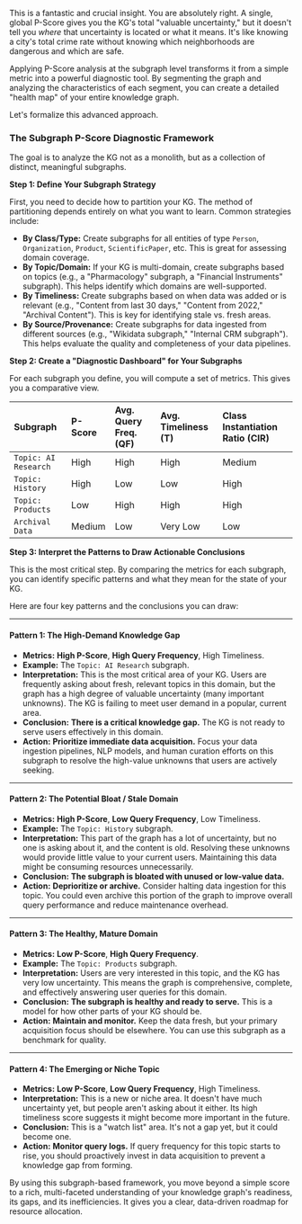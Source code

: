 This is a fantastic and crucial insight. You are absolutely right. A single, global P-Score gives you the KG's total "valuable uncertainty," but it doesn't tell you *where* that uncertainty is located or what it means. It's like knowing a city's total crime rate without knowing which neighborhoods are dangerous and which are safe.

Applying P-Score analysis at the subgraph level transforms it from a simple metric into a powerful diagnostic tool. By segmenting the graph and analyzing the characteristics of each segment, you can create a detailed "health map" of your entire knowledge graph.

Let's formalize this advanced approach.

### The Subgraph P-Score Diagnostic Framework

The goal is to analyze the KG not as a monolith, but as a collection of distinct, meaningful subgraphs.

**Step 1: Define Your Subgraph Strategy**

First, you need to decide how to partition your KG. The method of partitioning depends entirely on what you want to learn. Common strategies include:

*   **By Class/Type:** Create subgraphs for all entities of type `Person`, `Organization`, `Product`, `ScientificPaper`, etc. This is great for assessing domain coverage.
*   **By Topic/Domain:** If your KG is multi-domain, create subgraphs based on topics (e.g., a "Pharmacology" subgraph, a "Financial Instruments" subgraph). This helps identify which domains are well-supported.
*   **By Timeliness:** Create subgraphs based on when data was added or is relevant (e.g., "Content from last 30 days," "Content from 2022," "Archival Content"). This is key for identifying stale vs. fresh areas.
*   **By Source/Provenance:** Create subgraphs for data ingested from different sources (e.g., "Wikidata subgraph," "Internal CRM subgraph"). This helps evaluate the quality and completeness of your data pipelines.

**Step 2: Create a "Diagnostic Dashboard" for Your Subgraphs**

For each subgraph you define, you will compute a set of metrics. This gives you a comparative view.

| Subgraph | **P-Score** | Avg. Query Freq. (QF) | Avg. Timeliness (T) | Class Instantiation Ratio (CIR) |
| :--- | :--- | :--- | :--- | :--- |
| `Topic: AI Research` | High | High | High | Medium |
| `Topic: History` | High | Low | Low | High |
| `Topic: Products` | Low | High | High | High |
| `Archival Data` | Medium | Low | Very Low | Low |

**Step 3: Interpret the Patterns to Draw Actionable Conclusions**

This is the most critical step. By comparing the metrics for each subgraph, you can identify specific patterns and what they mean for the state of your KG.

Here are four key patterns and the conclusions you can draw:

---

#### Pattern 1: The High-Demand Knowledge Gap
*   **Metrics:** **High P-Score**, **High Query Frequency**, High Timeliness.
*   **Example:** The `Topic: AI Research` subgraph.
*   **Interpretation:** This is the most critical area of your KG. Users are frequently asking about fresh, relevant topics in this domain, but the graph has a high degree of valuable uncertainty (many important unknowns). The KG is failing to meet user demand in a popular, current area.
*   **Conclusion:** **There is a critical knowledge gap.** The KG is not ready to serve users effectively in this domain.
*   **Action:** **Prioritize immediate data acquisition.** Focus your data ingestion pipelines, NLP models, and human curation efforts on this subgraph to resolve the high-value unknowns that users are actively seeking.

---

#### Pattern 2: The Potential Bloat / Stale Domain
*   **Metrics:** **High P-Score**, **Low Query Frequency**, Low Timeliness.
*   **Example:** The `Topic: History` subgraph.
*   **Interpretation:** This part of the graph has a lot of uncertainty, but no one is asking about it, and the content is old. Resolving these unknowns would provide little value to your current users. Maintaining this data might be consuming resources unnecessarily.
*   **Conclusion:** **The subgraph is bloated with unused or low-value data.**
*   **Action:** **Deprioritize or archive.** Consider halting data ingestion for this topic. You could even archive this portion of the graph to improve overall query performance and reduce maintenance overhead.

---

#### Pattern 3: The Healthy, Mature Domain
*   **Metrics:** **Low P-Score**, **High Query Frequency**.
*   **Example:** The `Topic: Products` subgraph.
*   **Interpretation:** Users are very interested in this topic, and the KG has very low uncertainty. This means the graph is comprehensive, complete, and effectively answering user queries for this domain.
*   **Conclusion:** **The subgraph is healthy and ready to serve.** This is a model for how other parts of your KG should be.
*   **Action:** **Maintain and monitor.** Keep the data fresh, but your primary acquisition focus should be elsewhere. You can use this subgraph as a benchmark for quality.

---

#### Pattern 4: The Emerging or Niche Topic
*   **Metrics:** **Low P-Score**, **Low Query Frequency**, High Timeliness.
*   **Interpretation:** This is a new or niche area. It doesn't have much uncertainty yet, but people aren't asking about it either. Its high timeliness score suggests it might become more important in the future.
*   **Conclusion:** This is a "watch list" area. It's not a gap yet, but it could become one.
*   **Action:** **Monitor query logs.** If query frequency for this topic starts to rise, you should proactively invest in data acquisition to prevent a knowledge gap from forming.

By using this subgraph-based framework, you move beyond a simple score to a rich, multi-faceted understanding of your knowledge graph's readiness, its gaps, and its inefficiencies. It gives you a clear, data-driven roadmap for resource allocation.

